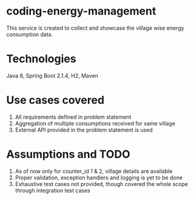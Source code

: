 # coding-energy-management

This service is created to collect and showcase the village wise energy consumption data.

# Technologies
Java 8, Spring Boot 2.1.4, H2, Maven

# Use cases covered
1. All requirements defined in problem statement
2. Aggregation of multiple consumptions received for same village
3. External API provided in the problem statement is used

# Assumptions and TODO
1. As of now only for counter_id 1 & 2, village details are available
2. Proper validation, exception handlers and logging is yet to be done
3. Exhaustive test cases not provided, though covered the whole scope through integration test cases
